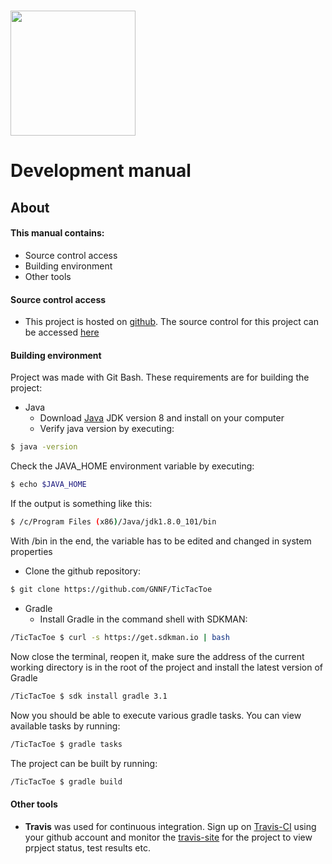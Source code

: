 # <img src="http://en.ru.is/media/hr/skjol/default_white.png" width="200" height="200" />

# Development manual

## About
#### This manual contains:
* Source control access
* Building environment
* Other tools


#### Source control access
* This project is hosted on [github](https://github.com). The source control for this project can be accessed [here](https://github.com/GNNF/TicTacToe)

#### Building environment
Project was made with Git Bash. These requirements are for building the project:
* Java
    * Download [Java](http://www.oracle.com/technetwork/java/javase/downloads/jdk8-downloads-2133151.html) JDK version 8 and install on your computer
    * Verify java version by executing:
```sh
$ java -version
```
Check the JAVA_HOME environment variable by executing:
```sh
$ echo $JAVA_HOME
```
If the output is something like this:
```sh
$ /c/Program Files (x86)/Java/jdk1.8.0_101/bin
```
With /bin in the end, the variable has to be edited and changed in system properties
* Clone the github repository:
```sh
$ git clone https://github.com/GNNF/TicTacToe
```

* Gradle
    * Install Gradle in the command shell with SDKMAN:
```sh
/TicTacToe $ curl -s https://get.sdkman.io | bash
```
Now close the terminal, reopen it, make sure the address of the current working directory is in the root of the project and install the latest version of Gradle
```sh
/TicTacToe $ sdk install gradle 3.1
```
Now you should be able to execute various gradle tasks. You can view available tasks by running:
```sh
/TicTacToe $ gradle tasks
```
The project can be built by running:
```sh
/TicTacToe $ gradle build
```
#### Other tools
* **Travis** was used for continuous integration. Sign up on [Travis-CI](https://travis-ci.org/) using your github account and monitor the [travis-site](https://travis-ci.org/GNNF/TicTacToe) for the project to view prpject status, test results etc.
